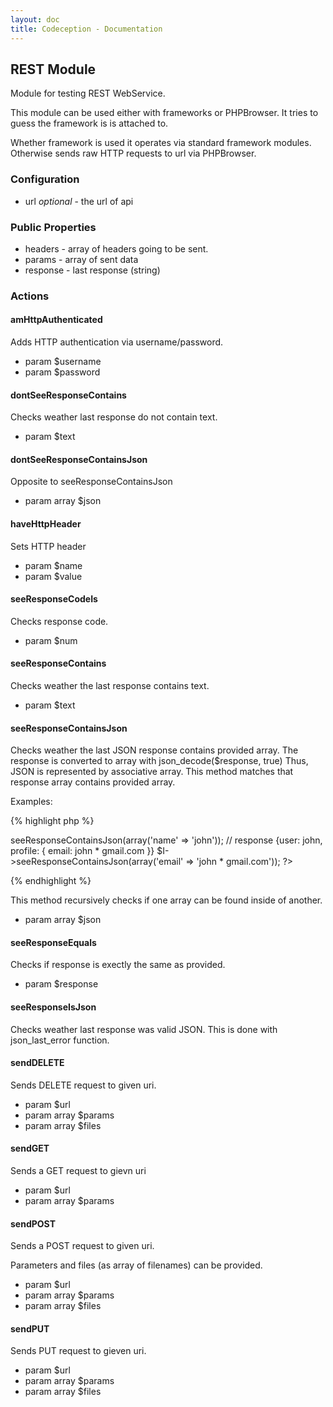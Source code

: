 ```yaml
---
layout: doc
title: Codeception - Documentation
---
```


## REST Module

Module for testing REST WebService.

This module can be used either with frameworks or PHPBrowser.
It tries to guess the framework is is attached to.

Whether framework is used it operates via standard framework modules.
Otherwise sends raw HTTP requests to url via PHPBrowser.

### Configuration

* url *optional* - the url of api

### Public Properties

* headers - array of headers going to be sent.
* params - array of sent data
* response - last response (string)



### Actions


#### amHttpAuthenticated


Adds HTTP authentication via username/password.

 * param $username
 * param $password


#### dontSeeResponseContains


Checks weather last response do not contain text.

 * param $text


#### dontSeeResponseContainsJson


Opposite to seeResponseContainsJson

 * param array $json


#### haveHttpHeader


Sets HTTP header

 * param $name
 * param $value


#### seeResponseCodeIs


Checks response code.

 * param $num


#### seeResponseContains


Checks weather the last response contains text.

 * param $text


#### seeResponseContainsJson


Checks weather the last JSON response contains provided array.
The response is converted to array with json_decode($response, true)
Thus, JSON is represented by associative array.
This method matches that response array contains provided array.

Examples:

{% highlight php %}

<?php
// response: {name: john, email: john * gmail.com}
$I->seeResponseContainsJson(array('name' => 'john'));

// response {user: john, profile: { email: john * gmail.com }}
$I->seeResponseContainsJson(array('email' => 'john * gmail.com'));

?>

{% endhighlight %}

This method recursively checks if one array can be found inside of another.

 * param array $json


#### seeResponseEquals


Checks if response is exectly the same as provided.

 * param $response


#### seeResponseIsJson


Checks weather last response was valid JSON.
This is done with json_last_error function.



#### sendDELETE


Sends DELETE request to given uri.

 * param $url
 * param array $params
 * param array $files


#### sendGET


Sends a GET request to gievn uri

 * param $url
 * param array $params


#### sendPOST


Sends a POST request to given uri.

Parameters and files (as array of filenames) can be provided.

 * param $url
 * param array $params
 * param array $files


#### sendPUT


Sends PUT request to gieven uri.

 * param $url
 * param array $params
 * param array $files
